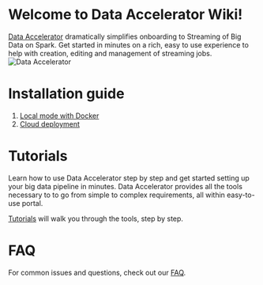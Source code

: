 # Welcome to Data Accelerator Wiki!
[Data Accelerator](home) dramatically simplifies onboarding to Streaming of Big Data on Spark. Get started in minutes on a rich, easy to use experience to help with creation, editing and management of streaming jobs. <br/> ![Data Accelerator](https://github.com/Microsoft/data-accelerator/wiki/tutorials/images/prop-race-car-data.svg)<br/>

# Installation guide
1. [Local mode with Docker](Local-mode-with-Docker)
1. [Cloud deployment](Cloud-deployment)

# Tutorials
Learn how to use Data Accelerator step by step and get started setting up your big data pipeline in minutes. Data Accelerator provides all the tools necessary to to go from simple to complex requirements, all within easy-to-use portal. 

[Tutorials](Tutorials) will walk you through the tools, step by step.

# FAQ
For common issues and questions, check out our [FAQ](FAQ).
